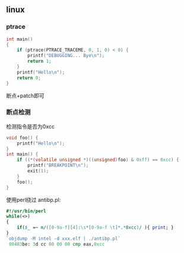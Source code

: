 ## linux
### ptrace
```c
int main()
{
    if (ptrace(PTRACE_TRACEME, 0, 1, 0) < 0) {
        printf("DEBUGGING... Bye\n");
        return 1;
    }
    printf("Hello\n");
    return 0;
}
```
断点+patch即可

### 断点检测
检测指令是否为0xcc
```c
void foo() {
    printf("Hello\n");
}
int main() {
    if ((*(volatile unsigned *)((unsigned)foo) & 0xff) == 0xcc) {
        printf("BREAKPOINT\n");
        exit(1);
    }
    foo();
}
```
使用perl绕过
antibp.pl:
```perl
#!/usr/bin/perl
while(<>)
{
    if($_ =~ m/([0-9a-f][4]:\s*[0-9a-f \t]*.*0xcc)/ ){ print; }
}
`objdump -M intel -d xxx.elf | ./antibp.pl`
 80483be: 3d cc 00 00 00 cmp eax,0xcc